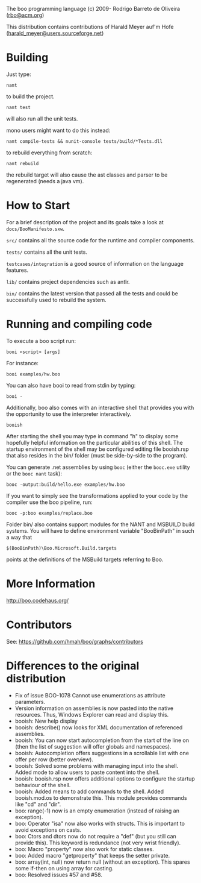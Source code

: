 The boo programming language (c) 2009- Rodrigo Barreto de Oliveira (rbo@acm.org)

This distribution contains contributions of Harald Meyer auf'm Hofe (harald_meyer@users.sourceforge.net)

Building
========

Just type:
	
	nant
	
to build the project.

	nant test
	
will also run all the unit tests.

mono users might want to do this instead:

	nant compile-tests && nunit-console tests/build/*Tests.dll	

to rebuild everything from scratch:

	nant rebuild
	
the rebuild target will also cause the ast classes and parser
to be regenerated (needs a java vm).

How to Start
============

For a brief description of the project and its goals
take a look at `docs/BooManifesto.sxw`.

`src/` contains all the source code for the runtime and
compiler components.

`tests/` contains all the unit tests.

`testcases/integration` is a good source of information
on the language features.

`lib/` contains project dependencies such as antlr.

`bin/` contains the latest version that passed all the tests
and could be successfully used to rebuild the system.

Running and compiling code
==========================

To execute a boo script run:

	booi <script> [args]
	
For instance:

	booi examples/hw.boo	
	
You can also have booi to read from stdin by typing:

	booi -
	
Additionally, boo also comes with an interactive shell that
provides you with the opportunity to use the interpreter
interactively.

	booish
	
After starting the shell you may type in command "h" to
display some hopefully helpful information on the
particular abilities of this shell. The startup environment
of the shell may be configured editing file booish.rsp that
also resides in the bin/ folder (must be side-by-side to
the program).

You can generate .net assemblies by using `booc` (either
the `booc.exe` utility or the `booc nant` task):

	booc -output:build/hello.exe examples/hw.boo	
	
If you want to simply see the transformations applied to
your code by the compiler use the boo pipeline, run:

	booc -p:boo examples/replace.boo	
	
Folder bin/ also contains support modules for the NANT and
MSBUILD build systems. You will have to define environment
variable "BooBinPath" in such a way that

	$(BooBinPath)\Boo.Microsoft.Build.targets
	
points at the definitions of the MSBuild targets referring to
Boo.


More Information
================

http://boo.codehaus.org/

Contributors
============

See: https://github.com/hmah/boo/graphs/contributors

Differences to the original distribution
=======================================

- Fix of issue BOO-1078 Cannot use enumerations as attribute parameters.
- Version information on assemblies is now pasted into the native resources. Thus, Windows Explorer can read and display this.
- booish: New help display
- booish: describe() now looks for XML documentation of referenced assemblies.
- booish: You can now start autocompletion from the start of the line on (then the list of suggestion will offer globals and namespaces).
- booish: Autocompletion offers suggestions in a scrollable list with one offer per row (better overview).
- booish: Solved some problems with managing input into the shell. Added mode to allow users to paste content into the shell.
- booish: booish.rsp now offers additional options to configure the startup behaviour of the shell.
- booish: Added means to add commands to the shell. Added booish.mod.os to demonstrate this. This module provides commands like "cd" and "dir".
- boo: range(-1) now is an empty enumeration (instead of raising an exception).
- boo: Operator "isa" now also works with structs. This is important to avoid exceptions on casts.
- boo: Ctors and dtors now do not require a "def" (but you still can provide this). This keyword is redundance (not very wrist friendly).
- boo: Macro "property" now also work for static classes.
- boo: Added macro "getproperty" that keeps the setter private.
- boo: array(int, null) now return null (without an exception). This spares some if-then on using array for casting.
- boo: Resolved issues #57 and #58.

